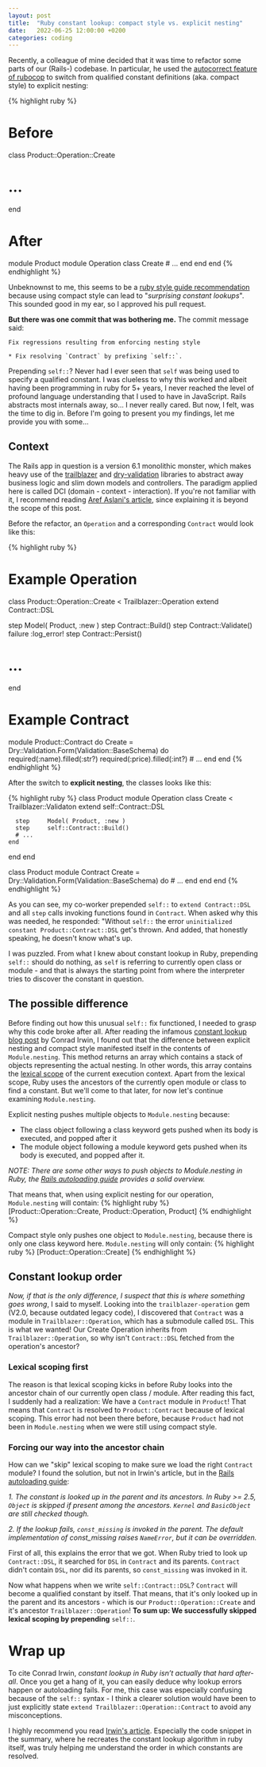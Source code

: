 ```yaml
---
layout: post
title:  "Ruby constant lookup: compact style vs. explicit nesting"
date:   2022-06-25 12:00:00 +0200
categories: coding
---
```


Recently, a colleague of mine decided that it was time to refactor some parts of our (Rails-) codebase. In particular, he used the [autocorrect feature of rubocop](https://docs.rubocop.org/rubocop/usage/auto_correct.html) to switch from qualified constant definitions (aka. compact style) to explicit nesting:

{% highlight ruby %}
# Before
class Product::Operation::Create
  # ...
end

# After
module Product
  module Operation
    class Create
      # ...
    end
  end
end
{% endhighlight %}

Unbeknownst to me, this seems to be a [ruby style guide recommendation](https://github.com/rubocop/ruby-style-guide#namespace-definition) because using compact style can lead to "*surprising constant lookups*". This sounded good in my ear, so I approved his pull request.

**But there was one commit that was bothering me.** The commit message said:
```
Fix regressions resulting from enforcing nesting style

* Fix resolving `Contract` by prefixing `self::`.
```

Prepending `self::`? Never had I ever seen that `self` was being used to specify a qualified constant. I was clueless to why this worked and albeit having been programming in ruby for 5+ years, I never reached the level of profound language understanding that I used to have in JavaScript. Rails abstracts most internals away, so... I never really cared. But now, I felt, was the time to dig in. Before I'm going to present you my findings, let me provide you with some...

## Context

The Rails app in question is a version 6.1 monolithic monster, which makes heavy use of the [trailblazer](https://trailblazer.to/) and [dry-validation](https://dry-rb.org/gems/dry-validation/) libraries to abstract away business logic and slim down models and controllers. The paradigm applied here is called DCI (domain - context - interaction). If you're not familiar with it, I recommend reading [Aref Aslani's article](https://medium.com/swlh/better-rails-service-objects-with-dry-rb-702687394e3d), since explaining it is beyond the scope of this post.

Before the refactor, an `Operation` and a corresponding `Contract` would look like this:

{% highlight ruby %}
# Example Operation
class Product::Operation::Create < Trailblazer::Operation
  extend Contract::DSL  

  step     Model( Product, :new )
  step     Contract::Build()
  step     Contract::Validate()
  failure  :log_error!
  step     Contract::Persist()

  # ...
end

# Example Contract
module Product::Contract do
  Create = Dry::Validation.Form(Validation::BaseSchema) do
    required(:name).filled(:str?)
    required(:price).filled(:int?)
    # ...
  end
end
{% endhighlight %}

After the switch to **explicit nesting**, the classes looks like this:

{% highlight ruby %}
class Product
  module Operation
    class Create < Trailblazer::Validaton
      extend self::Contract::DSL  

      step     Model( Product, :new )
      step     self::Contract::Build()
      # ...
    end
  end
end

class Product
  module Contract
    Create = Dry::Validation.Form(Validation::BaseSchema) do
      # ...
    end
  end
end
{% endhighlight %}

As you can see, my co-worker prepended `self::` to `extend Contract::DSL` and all `step` calls invoking functions found in `Contract`. When asked why this was needed, he responded: "Without `self::` the error `uninitialized constant Product::Contract::DSL` get's thrown. And added, that honestly speaking, he doesn't know what's up.

I was puzzled. From what I knew about constant lookup in Ruby, prepending `self::` should do nothing, as `self` is referring to currently open class or module - and that is always the starting point from where the interpreter tries to discover the constant in question.


## The possible difference

Before finding out how this unusual `self::` fix functioned, I needed to grasp why this code broke after all. After reading the infamous [constant lookup blog post](https://cirw.in/blog/constant-lookup.html) by Conrad Irwin, I found out that the difference between explicit nesting and compact style manifested itself in the contents of `Module.nesting`. This method returns an array which contains a stack of objects representing the actual nesting. In other words, this array contains the [lexical scope](https://stackoverflow.com/questions/1047454/what-is-lexical-scope) of the current execution context.
Apart from the lexical scope, Ruby uses the ancestors of the currently open module or class to find a constant. But we'll come to that later, for now let's continue examining `Module.nesting`.

Explicit nesting pushes multiple objects to `Module.nesting` because:

* The class object following a class keyword gets pushed when its body is executed, and popped after it
* The module object following a module keyword gets pushed when its body is executed, and popped after it.

*NOTE: There are some other ways to push objects to Module.nesting in Ruby, the [Rails autoloading guide](https://guides.rubyonrails.org/v6.1/autoloading_and_reloading_constants_classic_mode.html#nesting) provides a solid overview.*

That means that, when using explicit nesting for our operation, `Module.nesting` will contain:
{% highlight ruby %}
[Product::Operation::Create, Product::Operation, Product]
{% endhighlight %}

Compact style only pushes one object to `Module.nesting`, because there is only one class keyword here. `Module.nesting` will only contain:
{% highlight ruby %}
[Product::Operation::Create]
{% endhighlight %}

## Constant lookup order
*Now, if that is the only difference, I suspect that this is where something goes wrong*, I said to myself. Looking into the `trailblazer-operation` gem (V2.0, because outdated legacy code), I discovered that `Contract` was a module in `Trailblazer::Operation`, which has a submodule called `DSL`. This is what we wanted! Our Create Operation inherits from `Trailblazer::Operation`, so why isn't `Contract::DSL` fetched from the operation's ancestor?


### Lexical scoping first
The reason is that lexical scoping kicks in before Ruby looks into the ancestor chain of our currently open class / module. After reading this fact, I suddenly had a realization: We have a `Contract` module in `Product`! That means that `Contract` is resolved to `Product::Contract` because of lexical scoping.
This error had not been there before, because `Product` had not been in `Module.nesting` when we were still using compact style.

### Forcing our way into the ancestor chain

How can we "skip" lexical scoping to make sure we load the right `Contract` module? I found the solution, but not in Irwin's article, but in the [Rails autoloading guide](https://guides.rubyonrails.org/v6.1/autoloading_and_reloading_constants_classic_mode.html#resolution-algorithm-for-qualified-constants):

*1. The constant is looked up in the parent and its ancestors. In Ruby >= 2.5, `Object` is skipped if present among the ancestors. `Kernel` and `BasicObject` are still checked though.*

*2. If the lookup fails, `const_missing` is invoked in the parent. The default implementation of const_missing raises `NameError`, but it can be overridden.*

First of all, this explains the error that we got. When Ruby tried to look up `Contract::DSL`, it searched for `DSL` in `Contract` and its parents. `Contract` didn't contain `DSL`, nor did its parents, so `const_missing` was invoked in it.

Now what happens when we write `self::Contract::DSL`? `Contract` will become a qualified constant by itself. That means, that it's only looked up in the parent and its ancestors - which is our `Product::Operation::Create` and it's ancestor `Trailblazer::Operation`! **To sum up: We successfully skipped lexical scoping by prepending** `self::`.


# Wrap up

To cite Conrad Irwin, *constant lookup in Ruby isn’t actually that hard after-all*. Once you get a hang of it, you can easily deduce why lookup errors happen or autoloading fails. For me, this case was especially confusing because of the `self::` syntax - I think a clearer solution would have been to just explicitly state `extend Trailblazer::Operation::Contract` to avoid any misconceptions.

I highly recommend you read [Irwin's article](https://cirw.in/blog/constant-lookup.html). Especially the code snippet in the summary, where he recreates the constant lookup algorithm in ruby itself, was truly helping me understand the order in which constants are resolved.

